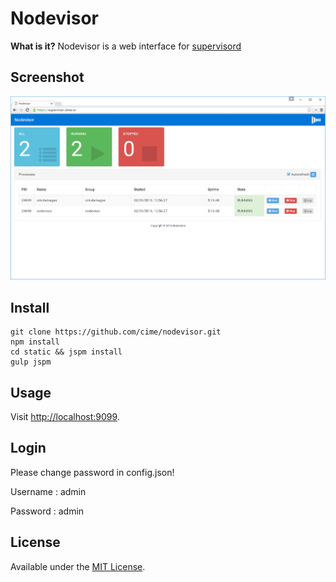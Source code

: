 # Nodevisor

__What is it?__
Nodevisor is a web interface for [supervisord][1]

## Screenshot

![Nodevisor](/screenshots/nodevisor.png?raw=true "Nodevisor")

## Install

```
git clone https://github.com/cime/nodevisor.git
npm install
cd static && jspm install
gulp jspm
```

## Usage

Visit [http://localhost:9099](http://localhost:9099).

## Login

Please change password in config.json!

Username : admin

Password : admin

## License

Available under the [MIT License](http://mths.be/mit).

[1]: http://supervisord.org/
